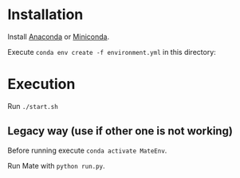 # Installation

Install [Anaconda](https://www.anaconda.com/distribution/) or [Miniconda](https://docs.conda.io/en/latest/miniconda.html).

Execute `conda env create -f environment.yml` in this directory:

# Execution
Run `./start.sh`

## Legacy way (use if other one is not working)
Before running execute `conda activate MateEnv`.

Run Mate with `python run.py`.
